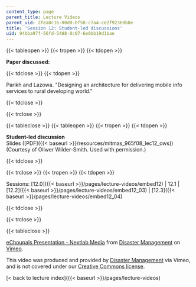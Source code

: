 ```yaml
---
content_type: page
parent_title: Lecture Videos
parent_uid: 2fea8c16-00d0-bf58-c7a4-ce2f92360b8e
title: 'Session 12: Student-led discussions'
uid: 94bba97f-56fd-5488-0c07-6e0bb19d1bae
---
```


{{< tableopen >}}
{{< tropen >}}
{{< tdopen >}}


**Paper discussed:**


{{< tdclose >}}
{{< tdopen >}}


Parikh and Lazowa. "Designing an architecture for delivering mobile info services to rural developing world."


{{< tdclose >}}

{{< trclose >}}

{{< tableclose >}}
{{< tableopen >}}
{{< tropen >}}
{{< tdopen >}}


**Student-led discussion**  
Slides ([PDF]({{< baseurl >}}/resources/mitmas_965f08_lec12_ows)) (Courtesy of Oliwer Wilder-Smith. Used with permission.)


{{< tdclose >}}

{{< trclose >}}
{{< tropen >}}
{{< tdopen >}}


Sessions: [12.0]({{< baseurl >}}/pages/lecture-videos/embed12) | 12.1 | [12.2]({{< baseurl >}}/pages/lecture-videos/embed12_03) | [12.3]({{< baseurl >}}/pages/lecture-videos/embed12_04)


{{< tdclose >}}

{{< trclose >}}

{{< tableclose >}}

[eChoupals Presentation - Nextlab Media](https://vimeo.com/2066004) from [Disaster Management](https://vimeo.com/user807017) on [Vimeo](https://vimeo.com).

This video was produced and provided by [Disaster Management](http://vimeo.com/user807017) via Vimeo, and is not covered under our [Creative Commons license](/terms/#cc).

[< back to lecture index]({{< baseurl >}}/pages/lecture-videos)